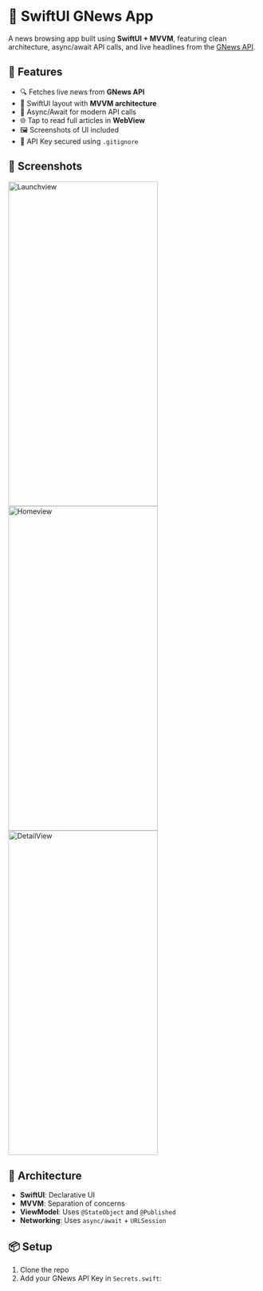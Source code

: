 
# 📰 SwiftUI GNews App

A news browsing app built using **SwiftUI + MVVM**, featuring clean architecture, async/await API calls, and live headlines from the [GNews API](https://gnews.io).

## 🚀 Features

- 🔍 Fetches live news from **GNews API**
- 📱 SwiftUI layout with **MVVM architecture**
- 🔄 Async/Await for modern API calls
- 🌐 Tap to read full articles in **WebView**
- 🖼️ Screenshots of UI included
- 🔐 API Key secured using `.gitignore`

## 📸 Screenshots
<img width="300" height="650" alt="Launchview" src="https://github.com/user-attachments/assets/7d2df882-055d-458a-be44-d82bb3745587" />

<img width="300" height="650" alt="Homeview" src="https://github.com/user-attachments/assets/b7e554c3-d1c3-45c0-84fc-b78e7d2f7ae6" />

<img width="300" height="650" alt="DetailView" src="https://github.com/user-attachments/assets/90e6a853-a4fb-44b6-ac5b-15f721e72b7c" />

## 🧠 Architecture

- **SwiftUI**: Declarative UI
- **MVVM**: Separation of concerns
- **ViewModel**: Uses `@StateObject` and `@Published`
- **Networking**: Uses `async/await` + `URLSession`

## 📦 Setup

1. Clone the repo
2. Add your GNews API Key in `Secrets.swift`:
